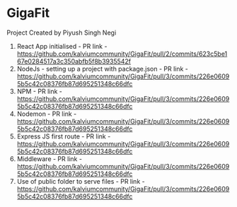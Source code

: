 # GigaFit

Project Created by Piyush Singh Negi

1. React App initialised - PR link - https://github.com/kalviumcommunity/GigaFit/pull/2/commits/623c5be167e0284517a3c350abfb5f8b3935542f
2. NodeJs - setting up a project with package.json - PR link - https://github.com/kalviumcommunity/GigaFit/pull/3/commits/226e06095b5c42c08376fb87d695251348c66dfc
3. NPM - PR link - https://github.com/kalviumcommunity/GigaFit/pull/3/commits/226e06095b5c42c08376fb87d695251348c66dfc
4. Nodemon - PR link - https://github.com/kalviumcommunity/GigaFit/pull/3/commits/226e06095b5c42c08376fb87d695251348c66dfc
5. Express JS first route - PR link - https://github.com/kalviumcommunity/GigaFit/pull/3/commits/226e06095b5c42c08376fb87d695251348c66dfc
6. Middleware - PR link - https://github.com/kalviumcommunity/GigaFit/pull/3/commits/226e06095b5c42c08376fb87d695251348c66dfc
7. Use of public folder to serve files - PR link - https://github.com/kalviumcommunity/GigaFit/pull/3/commits/226e06095b5c42c08376fb87d695251348c66dfc
